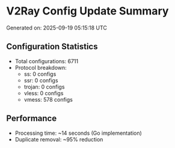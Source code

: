 # V2Ray Config Update Summary
Generated on: 2025-09-19 05:15:18 UTC

## Configuration Statistics
- Total configurations: 6711
- Protocol breakdown:
  - ss: 0 configs
  - ssr: 0 configs
  - trojan: 0 configs
  - vless: 0 configs
  - vmess: 578 configs

## Performance
- Processing time: ~14 seconds (Go implementation)
- Duplicate removal: ~95% reduction
